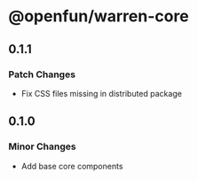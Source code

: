 # @openfun/warren-core

## 0.1.1

### Patch Changes

- Fix CSS files missing in distributed package

## 0.1.0

### Minor Changes

- Add base core components

